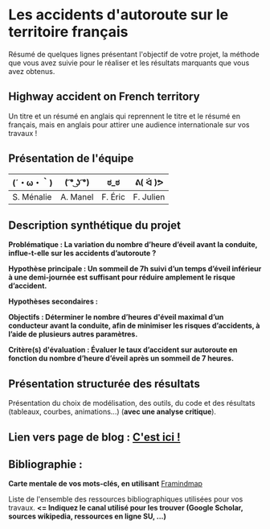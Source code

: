 # Les accidents d'autoroute sur le territoire français

Résumé de quelques lignes présentant l'objectif de votre projet, la méthode que vous avez suivie pour le réaliser et les résultats marquants que vous avez obtenus.

## Highway accident on French territory

Un titre et un résumé en anglais qui reprennent le titre et le résumé en français, mais en anglais pour attirer une audience internationale sur vos travaux !

## Présentation de l'équipe

|(´・ω・｀)| ( ͡° ͜ʖ ͡°) | ಠ_ಠ | ᕕ( ᐛ )ᕗ |
|-----|--|--|--|
| S. Ménalie| A. Manel | F. Éric  | F. Julien  |


## Description synthétique du projet

**Problématique : La variation du nombre d’heure d’éveil avant la conduite, influe-t-elle sur les accidents d’autoroute ?** 

**Hypothèse principale : Un sommeil de 7h suivi d’un temps d’éveil inférieur à une demi-journée est suffisant pour  réduire amplement le risque d’accident.**

**Hypothèses secondaires :** 

**Objectifs : Déterminer le nombre d’heures d'éveil maximal d’un conducteur avant la conduite, afin de minimiser les risques d’accidents, à  l’aide de plusieurs autres paramètres.**

**Critère(s) d'évaluation : Évaluer le taux d’accident sur autoroute en fonction du nombre d’heure d’éveil après un sommeil de 7 heures.**

## Présentation structurée des résultats

Présentation du choix de modélisation, des outils, du code et des résultats (tableaux, courbes, animations...) (**avec une analyse critique**).

## Lien vers page de blog : <a href="blog.html"> C'est ici ! </a>

## Bibliographie :

**Carte mentale de vos mots-clés, en utilisant** <a href="https://framindmap.org/mindmaps/index.html">Framindmap </a> 

Liste de l'ensemble des ressources bibliographiques utilisées pour vos travaux. **<= Indiquez le canal utilisé pour les trouver (Google Scholar, sources wikipedia, ressources en ligne SU, ...)**
